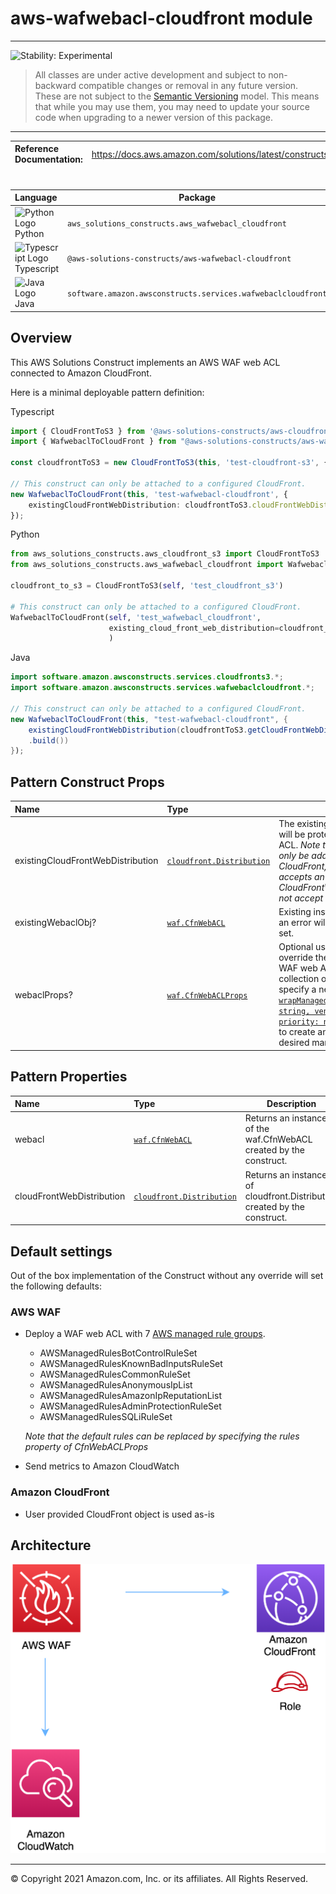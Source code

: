 # aws-wafwebacl-cloudfront module
<!--BEGIN STABILITY BANNER-->

---

![Stability: Experimental](https://img.shields.io/badge/stability-Experimental-important.svg?style=for-the-badge)

> All classes are under active development and subject to non-backward compatible changes or removal in any
> future version. These are not subject to the [Semantic Versioning](https://semver.org/) model.
> This means that while you may use them, you may need to update your source code when upgrading to a newer version of this package.

---
<!--END STABILITY BANNER-->

| **Reference Documentation**:| <span style="font-weight: normal">https://docs.aws.amazon.com/solutions/latest/constructs/</span>|
|:-------------|:-------------|
<div style="height:8px"></div>


| **Language**     | **Package**        |
|:-------------|-----------------|
|![Python Logo](https://docs.aws.amazon.com/cdk/api/latest/img/python32.png) Python|`aws_solutions_constructs.aws_wafwebacl_cloudfront`|
|![Typescript Logo](https://docs.aws.amazon.com/cdk/api/latest/img/typescript32.png) Typescript|`@aws-solutions-constructs/aws-wafwebacl-cloudfront`|
|![Java Logo](https://docs.aws.amazon.com/cdk/api/latest/img/java32.png) Java|`software.amazon.awsconstructs.services.wafwebaclcloudfront`|

## Overview
This AWS Solutions Construct implements an AWS WAF web ACL connected to Amazon CloudFront.

Here is a minimal deployable pattern definition:

Typescript
``` typescript
import { CloudFrontToS3 } from '@aws-solutions-constructs/aws-cloudfront-s3';
import { WafwebaclToCloudFront } from "@aws-solutions-constructs/aws-wafwebacl-cloudfront";

const cloudfrontToS3 = new CloudFrontToS3(this, 'test-cloudfront-s3', {});

// This construct can only be attached to a configured CloudFront.
new WafwebaclToCloudFront(this, 'test-wafwebacl-cloudfront', {
    existingCloudFrontWebDistribution: cloudfrontToS3.cloudFrontWebDistribution
});
```

Python
```python
from aws_solutions_constructs.aws_cloudfront_s3 import CloudFrontToS3
from aws_solutions_constructs.aws_wafwebacl_cloudfront import WafwebaclToCloudFront

cloudfront_to_s3 = CloudFrontToS3(self, 'test_cloudfront_s3')

# This construct can only be attached to a configured CloudFront.
WafwebaclToCloudFront(self, 'test_wafwebacl_cloudfront',
                      existing_cloud_front_web_distribution=cloudfront_to_s3.cloud_front_web_distribution
                      )
```

Java
``` java
import software.amazon.awsconstructs.services.cloudfronts3.*;
import software.amazon.awsconstructs.services.wafwebaclcloudfront.*;

// This construct can only be attached to a configured CloudFront.
new WafwebaclToCloudFront(this, "test-wafwebacl-cloudfront", {
    existingCloudFrontWebDistribution(cloudfrontToS3.getCloudFrontWebDistribution())
    .build())
});
```

## Pattern Construct Props

| **Name**     | **Type**        | **Description** |
|:-------------|:----------------|-----------------|
|existingCloudFrontWebDistribution|[`cloudfront.Distribution`](https://docs.aws.amazon.com/cdk/api/latest/docs/@aws-cdk_aws-cloudfront.Distribution.html)|The existing CloudFront instance that will be protected with the WAF web ACL. *Note that a WAF web ACL can only be added to a configured CloudFront, so this construct only accepts an existing CloudFrontWebDistribution and does not accept cloudfrontProps.*|
|existingWebaclObj?|[`waf.CfnWebACL`](https://docs.aws.amazon.com/cdk/api/latest/docs/@aws-cdk_aws-wafv2.CfnWebACL.html)|Existing instance of a WAF web ACL, an error will occur if this and props is set.|
|webaclProps?|[`waf.CfnWebACLProps`](https://docs.aws.amazon.com/cdk/api/latest/docs/@aws-cdk_aws-wafv2.CfnWebACLProps.html)|Optional user-provided props to override the default props for the AWS WAF web ACL. To use a different collection of managed rule sets, specify a new rules property. Use our [`wrapManagedRuleSet(managedGroupName: string, vendorName: string, priority: number)`](../core/lib/waf-defaults.ts) function from core to create an array entry from each desired managed rule set.|

## Pattern Properties

| **Name**     | **Type**        | **Description** |
|:-------------|:----------------|-----------------|
|webacl|[`waf.CfnWebACL`](https://docs.aws.amazon.com/cdk/api/latest/docs/@aws-cdk_aws-wafv2.CfnWebACL.html)|Returns an instance of the waf.CfnWebACL created by the construct.|
|cloudFrontWebDistribution|[`cloudfront.Distribution`](https://docs.aws.amazon.com/cdk/api/latest/docs/@aws-cdk_aws-cloudfront.Distribution.html)|Returns an instance of cloudfront.Distribution created by the construct.|

## Default settings

Out of the box implementation of the Construct without any override will set the following defaults:

### AWS WAF
* Deploy a WAF web ACL with 7 [AWS managed rule groups](https://docs.aws.amazon.com/waf/latest/developerguide/aws-managed-rule-groups-list.html).
    * AWSManagedRulesBotControlRuleSet
    * AWSManagedRulesKnownBadInputsRuleSet
    * AWSManagedRulesCommonRuleSet
    * AWSManagedRulesAnonymousIpList
    * AWSManagedRulesAmazonIpReputationList
    * AWSManagedRulesAdminProtectionRuleSet
    * AWSManagedRulesSQLiRuleSet

    *Note that the default rules can be replaced by specifying the rules property of CfnWebACLProps*
* Send metrics to Amazon CloudWatch

### Amazon CloudFront
* User provided CloudFront object is used as-is

## Architecture
![Architecture Diagram](architecture.png)

***
&copy; Copyright 2021 Amazon.com, Inc. or its affiliates. All Rights Reserved.
